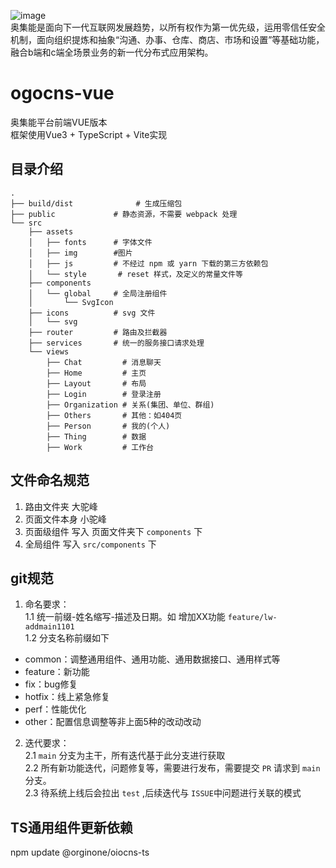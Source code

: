 ![image](https://user-images.githubusercontent.com/8328012/201842952-d3605678-728c-4bde-8340-5a69fb004567.png)  
奥集能是面向下一代互联网发展趋势，以所有权作为第一优先级，运用零信任安全机制，面向组织提炼和抽象“沟通、办事、仓库、商店、市场和设置”等基础功能，融合b端和c端全场景业务的新一代分布式应用架构。  

# ogocns-vue
奥集能平台前端VUE版本  
框架使用Vue3 + TypeScript + Vite实现
## 目录介绍

```
.
├── build/dist              # 生成压缩包
├── public             # 静态资源，不需要 webpack 处理
└── src
    ├── assets
    │   ├── fonts      # 字体文件
    │   ├── img        #图片
    │   ├── js         # 不经过 npm 或 yarn 下载的第三方依赖包
    │   └── style       # reset 样式，及定义的常量文件等
    ├── components
    │   └── global     # 全局注册组件
    │       └── SvgIcon
    ├── icons          # svg 文件
    │   └── svg
    ├── router         # 路由及拦截器
    ├── services       # 统一的服务接口请求处理
    └── views
        ├── Chat         # 消息聊天
        ├── Home         # 主页
        ├── Layout       # 布局
        ├── Login        # 登录注册
        ├── Organization # 关系(集团、单位、群组)
        ├── Others       # 其他：如404页
        ├── Person       # 我的(个人)
        ├── Thing        # 数据
        ├── Work         # 工作台
```
## 文件命名规范

1. 路由文件夹 大驼峰
1. 页面文件本身 小驼峰
1. 页面级组件 写入 页面文件夹下 `components` 下
1. 全局组件 写入 `src/components` 下

## git规范

1. 命名要求：  
    1.1 统一前缀-姓名缩写-描述及日期。如 增加XX功能 ``feature/lw-addmain1101``  
    1.2 分支名称前缀如下
    
- common：调整通用组件、通用功能、通用数据接口、通用样式等  
- feature：新功能  
- fix：bug修复  
- hotfix：线上紧急修复  
- perf：性能优化  
- other：配置信息调整等非上面5种的改动改动  

2. 迭代要求：  
    2.1 `main` 分支为主干，所有迭代基于此分支进行获取  
    2.2 所有新功能迭代，问题修复等，需要进行发布，需要提交 `PR` 请求到 `main` 分支。  
    2.3 待系统上线后会拉出 `test` ,后续迭代与 `ISSUE`中问题进行关联的模式  


## TS通用组件更新依赖
 npm update @orginone/oiocns-ts
